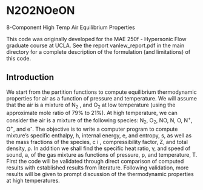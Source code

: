 # N2O2NOeON
8-Component High Temp Air Equilibrium Properties

This code was originally developed for the MAE 250f - Hypersonic Flow graduate course at UCLA. See the report vanlew_report.pdf in the  main directory for a complete description of the formulation (and limitations) of this code.

## Introduction
We start from the partition functions to compute equilibrium thermodynamic properties for air as a function of pressure and temperature. We will assume that the air is a mixture of N<sub>2</sub> , and O<sub>2</sub> at low temperature (using the approximate mole ratio of 79% to 21%). At high temperature, we can consider the air is a mixture of the following species: N<sub>2</sub>, O<sub>2</sub>, NO, N, O, N<sup>+</sup>, O<sup>+</sup>, and e<sup>-</sup>. The objective is to write a computer program to compute mixture’s specific enthalpy, h, internal energy, e, and entropy, s, as well as the mass fractions of the species, c i , compressibility factor, Z, and total density, ρ. In addition we shall find the specific heat ratio, γ, and speed of sound, a, of the gas mixture as functions of pressure, p, and temperature, T. First the code will be validated through direct comparison of computed results with established results from literature. Following validation, more results will be given to prompt discussion of the thermodynamic properties at high temperatures.
